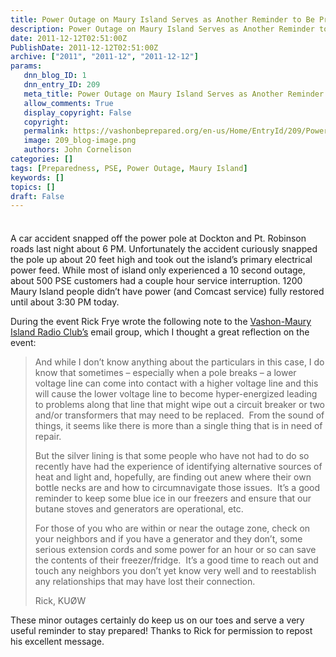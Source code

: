 ```yaml
---
title: Power Outage on Maury Island Serves as Another Reminder to Be Prepared!
description: Power Outage on Maury Island Serves as Another Reminder to Be Prepared!
date: 2011-12-12T02:51:00Z
PublishDate: 2011-12-12T02:51:00Z
archive: ["2011", "2011-12", "2011-12-12"]
params:
   dnn_blog_ID: 1
   dnn_entry_ID: 209
   meta_title: Power Outage on Maury Island Serves as Another Reminder to Be Prepared!
   allow_comments: True
   display_copyright: False
   copyright: 
   permalink: https://vashonbeprepared.org/en-us/Home/EntryId/209/Power-Outage-on-Maury-Island-Serves-as-Another-Reminder-to-Be-Prepared
   image: 209_blog-image.png
   authors: John Cornelison
categories: []
tags: [Preparedness, PSE, Power Outage, Maury Island]
keywords: []
topics: []
draft: False
---
```


<div class="wlWriterHeaderFooter" style="padding-bottom: 4px; margin: 0px; padding-left: 0px; padding-right: 0px; float: none; padding-top: 4px;"> </div>
<p>A car accident snapped off the power pole at Dockton and Pt. Robinson roads last night about 6 PM. Unfortunately the accident curiously snapped the pole up about 20 feet high and took out the island&rsquo;s primary electrical power feed. While most of island only experienced a 10 second outage, about 500 PSE customers had a couple hour service interruption. 1200 Maury Island people didn&rsquo;t have power (and Comcast service) fully restored until about 3:30 PM today.</p>
<p>During the event Rick Frye wrote the following note to the <a href="http://www.v7vmi.org" target="_blank">Vashon-Maury Island Radio Club&rsquo;s</a> email group, which I thought a great reflection on the event: </p>
<blockquote>
<p>And while I don&rsquo;t know anything about the particulars in this case, I do know that sometimes &ndash; especially when a pole breaks &ndash; a lower voltage line can come into contact with a higher voltage line and this will cause the lower voltage line to become hyper-energized leading to problems along that line that might wipe out a circuit breaker or two and/or transformers that may need to be replaced.&nbsp; From the sound of things, it seems like there is more than a single thing that is in need of repair.</p>
<p>But the silver lining is that some people who have not had to do so recently have had the experience of identifying alternative sources of heat and light and, hopefully, are finding out anew where their own bottle necks are and how to circumnavigate those issues.&nbsp; It&rsquo;s a good reminder to keep some blue ice in our freezers and ensure that our butane stoves and generators are operational, etc.</p>
<p>For those of you who are within or near the outage zone, check on your neighbors and if you have a generator and they don&rsquo;t, some serious extension cords and some power for an hour or so can save the contents of their freezer/fridge.&nbsp; It&rsquo;s a good time to reach out and touch any neighbors you don&rsquo;t yet know very well and to reestablish any relationships that may have lost their connection.</p>
<p>Rick, KU&Oslash;W</p>
</blockquote>
<p>These minor outages certainly do keep us on our toes and serve a very useful reminder to stay prepared! Thanks to Rick for permission to repost his excellent message.</p>
